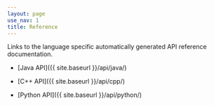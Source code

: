 ```yaml
---
layout: page
use_nav: 1
title: Reference
---
```


Links to the language specific automatically generated API reference documentation.

* [Java API]({{ site.baseurl }}/api/java/)

* [C++ API]({{ site.baseurl }}/api/cpp/)

* [Python API]({{ site.baseurl }}/api/python/)

